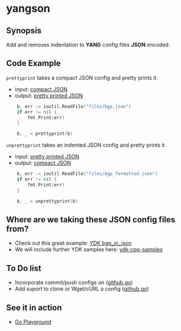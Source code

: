 # yangson

## Synopsis

Add and removes indentation to **YANG** config files **JSON** encoded. 

## Code Example

`prettyprint` takes a compact JSON config and pretty prints it.
- input: [compact JSON](files/bgp.json)
- output: [pretty printed JSON](files/bgp_formatted.json)

```go
	b, err := ioutil.ReadFile("files/bgp.json")
	if err != nil {
		fmt.Print(err)
	}

	b, _ = prettyprint(b)
```

`unprettyprint` takes an indented JSON config and pretty prints it.
- input: [pretty printed JSON](files/bgp_formatted.json)
- output: [compact JSON](files/bgp.json)

```go
	b, err := ioutil.ReadFile("files/bgp_formatted.json")
	if err != nil {
		fmt.Print(err)
	}

	b, _ = unprettyprint(b)
```

## Where are we taking these JSON config files from?

- Check out this great example: [YDK bgp_xr_json](https://github.com/CiscoDevNet/ydk-gen/tree/master/sdk/cpp/samples/bgp_xr_json)
- We will include further YDK samples here: [ydk-cpp-samples](ydk-cpp-samples)

## To Do list

- Incorporate commit/push configs on ([github.go](github.go))
- Add suport to clone or Wget/cURL a config ([github.go](github.go))


## See it in action

- [Go Playground](https://play.golang.org/p/TUdaIF_NBp)